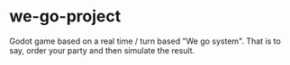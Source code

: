 # we-go-project
Godot game based on a real time / turn based "We go system". That is to say, order your party and then simulate the result.
